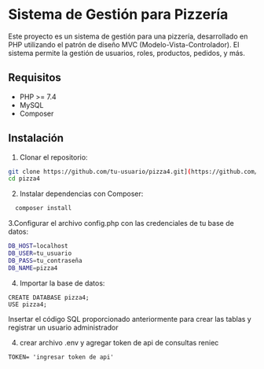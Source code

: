 # Sistema de Gestión para Pizzería

Este proyecto es un sistema de gestión para una pizzería, desarrollado en PHP utilizando el patrón de diseño MVC (Modelo-Vista-Controlador). El sistema permite la gestión de usuarios, roles, productos, pedidos, y más.

## Requisitos

- PHP >= 7.4
- MySQL
- Composer

## Instalación

1. Clonar el repositorio:

```bash
git clone https://github.com/tu-usuario/pizza4.git](https://github.com/Bjohan23/pizza4.git
cd pizza4
```

2. Instalar dependencias con Composer:
 ```bash
   composer install
   ```
3.Configurar el archivo config.php con las credenciales de tu base de datos:
````bash
DB_HOST=localhost
DB_USER=tu_usuario
DB_PASS=tu_contraseña
DB_NAME=pizza4

````
4. Importar la base de datos:
````
CREATE DATABASE pizza4;
USE pizza4;
````
 Insertar el código SQL proporcionado anteriormente para crear las tablas y registrar un usuario administrador
 
4. crear archivo .env y agregar token de api de consultas reniec 
````
TOKEN= 'ingresar token de api'
````




